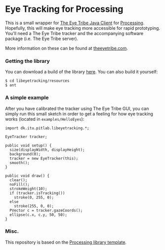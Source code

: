 # Eye Tracking for Processing

This is a small wrapper for [The Eye Tribe Java Client](https://github.com/EyeTribe/tet-java-client) for [Processing](http://processing.org). Hopefully, this will make eye tracking more accessible for rapid prototyping. You'll need a The Eye Tribe tracker and the accompanying software package (i.e. The Eye Tribe server).

More information on these can be found at [theeyetribe.com](http://theeyetribe.com).

### Getting the library

You can download a build of the library [here](https://github.com/fbie/libeyetracking/blob/master/packages/libeyetracking.zip?raw=true). You can also build it yourself:

```
$ cd libeyetracking/resources
$ ant
```

### A simple example

After you have calibrated the tracker using The Eye Tribe GUI, you can simply run this small sketch in order to get a feeling for how eye tracking works (located in ```examples/HelloEyes```):

``` {.Processing}
import dk.itu.pitlab.libeyetracking.*;

EyeTracker tracker;

public void setup() {
  size(displayWidth, displayHeight);
  background(0);
  tracker = new EyeTracker(this);
  smooth();
}

public void draw() {
  clear();
  noFill();
  strokeWeight(10);
  if (tracker.isTracking())
    stroke(0, 255, 0);
  else
    stroke(255, 0, 0);
  PVector c = tracker.gazeCoords();
  ellipse(c.x, c.y, 50, 50);
}
```


### Misc.

This repository is based on the [Processing library template](https://github.com/processing/processing-library-template).

